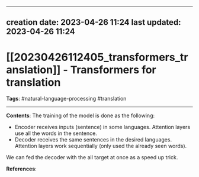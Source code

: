 
---
creation date: 2023-04-26 11:24
last updated: 2023-04-26 11:24
---
# [[20230426112405_transformers_translation]] - Transformers for translation
__Tags__: #natural-language-processing  #translation

---
__Contents__: The training of the model is done as the following:
* Encoder receives inputs (sentence) in some languages. Attention layers use all the words in the sentence.
* Decoder receives the same sentences in the desired languages. Attention layers work sequentially (only used the already seen words).

We can fed the decoder with the all target at once as a speed up trick.

__References__:

